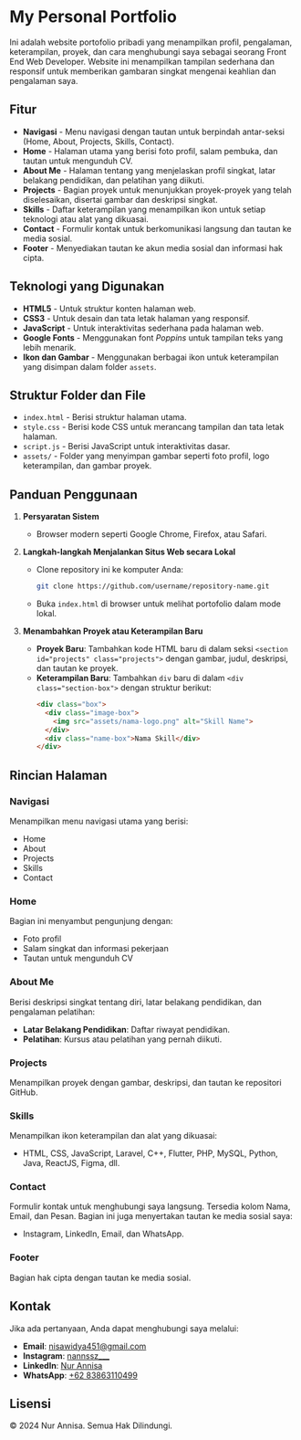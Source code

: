 # My Personal Portfolio

Ini adalah website portofolio pribadi yang menampilkan profil, pengalaman, keterampilan, proyek, dan cara menghubungi saya sebagai seorang Front End Web Developer. Website ini menampilkan tampilan sederhana dan responsif untuk memberikan gambaran singkat mengenai keahlian dan pengalaman saya.

## Fitur

- **Navigasi** - Menu navigasi dengan tautan untuk berpindah antar-seksi (Home, About, Projects, Skills, Contact).
- **Home** - Halaman utama yang berisi foto profil, salam pembuka, dan tautan untuk mengunduh CV.
- **About Me** - Halaman tentang yang menjelaskan profil singkat, latar belakang pendidikan, dan pelatihan yang diikuti.
- **Projects** - Bagian proyek untuk menunjukkan proyek-proyek yang telah diselesaikan, disertai gambar dan deskripsi singkat.
- **Skills** - Daftar keterampilan yang menampilkan ikon untuk setiap teknologi atau alat yang dikuasai.
- **Contact** - Formulir kontak untuk berkomunikasi langsung dan tautan ke media sosial.
- **Footer** - Menyediakan tautan ke akun media sosial dan informasi hak cipta.

## Teknologi yang Digunakan

- **HTML5** - Untuk struktur konten halaman web.
- **CSS3** - Untuk desain dan tata letak halaman yang responsif.
- **JavaScript** - Untuk interaktivitas sederhana pada halaman web.
- **Google Fonts** - Menggunakan font *Poppins* untuk tampilan teks yang lebih menarik.
- **Ikon dan Gambar** - Menggunakan berbagai ikon untuk keterampilan yang disimpan dalam folder `assets`.

## Struktur Folder dan File

- `index.html` - Berisi struktur halaman utama.
- `style.css` - Berisi kode CSS untuk merancang tampilan dan tata letak halaman.
- `script.js` - Berisi JavaScript untuk interaktivitas dasar.
- `assets/` - Folder yang menyimpan gambar seperti foto profil, logo keterampilan, dan gambar proyek.

## Panduan Penggunaan

1. **Persyaratan Sistem**
   - Browser modern seperti Google Chrome, Firefox, atau Safari.

2. **Langkah-langkah Menjalankan Situs Web secara Lokal**
   - Clone repository ini ke komputer Anda:
     ```bash
     git clone https://github.com/username/repository-name.git
     ```
   - Buka `index.html` di browser untuk melihat portofolio dalam mode lokal.

3. **Menambahkan Proyek atau Keterampilan Baru**
   - **Proyek Baru**: Tambahkan kode HTML baru di dalam seksi `<section id="projects" class="projects">` dengan gambar, judul, deskripsi, dan tautan ke proyek.
   - **Keterampilan Baru**: Tambahkan `div` baru di dalam `<div class="section-box">` dengan struktur berikut:
     ```html
     <div class="box">
       <div class="image-box">
         <img src="assets/nama-logo.png" alt="Skill Name">
       </div>
       <div class="name-box">Nama Skill</div>
     </div>
     ```

## Rincian Halaman

### Navigasi

Menampilkan menu navigasi utama yang berisi:
- Home
- About
- Projects
- Skills
- Contact

### Home

Bagian ini menyambut pengunjung dengan:
- Foto profil
- Salam singkat dan informasi pekerjaan
- Tautan untuk mengunduh CV

### About Me

Berisi deskripsi singkat tentang diri, latar belakang pendidikan, dan pengalaman pelatihan:
- **Latar Belakang Pendidikan**: Daftar riwayat pendidikan.
- **Pelatihan**: Kursus atau pelatihan yang pernah diikuti.

### Projects

Menampilkan proyek dengan gambar, deskripsi, dan tautan ke repositori GitHub.

### Skills

Menampilkan ikon keterampilan dan alat yang dikuasai:
- HTML, CSS, JavaScript, Laravel, C++, Flutter, PHP, MySQL, Python, Java, ReactJS, Figma, dll.

### Contact

Formulir kontak untuk menghubungi saya langsung. Tersedia kolom Nama, Email, dan Pesan. Bagian ini juga menyertakan tautan ke media sosial saya:
- Instagram, LinkedIn, Email, dan WhatsApp.

### Footer

Bagian hak cipta dengan tautan ke media sosial.

## Kontak

Jika ada pertanyaan, Anda dapat menghubungi saya melalui:

- **Email**: [nisawidya451@gmail.com](mailto:nisawidya451@gmail.com)
- **Instagram**: [nannssz___](https://www.instagram.com/nannssz___/)
- **LinkedIn**: [Nur Annisa](https://www.linkedin.com/in/nur-annisa-136023336/)
- **WhatsApp**: [+62 83863110499](https://wa.me/+6283863110499)

## Lisensi

© 2024 Nur Annisa. Semua Hak Dilindungi.
